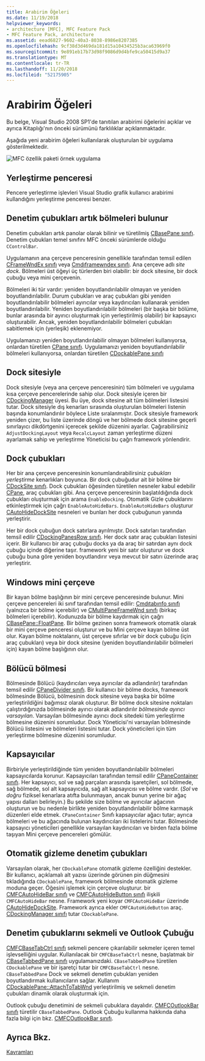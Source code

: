 ```yaml
---
title: Arabirim Öğeleri
ms.date: 11/19/2018
helpviewer_keywords:
- architecture [MFC], MFC Feature Pack
- MFC Feature Pack, architecture
ms.assetid: eead6827-9602-40a3-8038-8986e8207385
ms.openlocfilehash: 9cf38d3d469da181d15a10434525b3aca63969f0
ms.sourcegitcommit: 9e891eb17b73d98f9086d9d4bfe9ca50415d9a37
ms.translationtype: MT
ms.contentlocale: tr-TR
ms.lasthandoff: 11/20/2018
ms.locfileid: "52175905"
---
```

# <a name="interface-elements"></a>Arabirim Öğeleri

Bu belge, Visual Studio 2008 SP1'de tanıtılan arabirimi öğelerini açıklar ve ayrıca Kitaplığı'nın önceki sürümünü farklılıklar açıklanmaktadır.

Aşağıda yeni arabirim öğeleri kullanılarak oluşturulan bir uygulama gösterilmektedir.

![MFC özellik paketi örnek uygulama](../mfc/media/mfc_featurepack.png "MFC özellik paketi örnek uygulaması")

## <a name="window-docking"></a>Yerleştirme penceresi

Pencere yerleştirme işlevleri Visual Studio grafik kullanıcı arabirimi kullandığını yerleştirme penceresi benzer.

## <a name="control-bars-are-now-panes"></a>Denetim çubukları artık bölmeleri bulunur

Denetim çubukları artık panolar olarak bilinir ve türetilmiş [CBasePane sınıfı](../mfc/reference/cbasepane-class.md). Denetim çubukları temel sınıfını MFC önceki sürümlerde olduğu `CControlBar`.

Uygulamanın ana çerçeve penceresinin genellikle tarafından temsil edilen [CFrameWndEx sınıfı](../mfc/reference/cframewndex-class.md) veya [Cmdıframewndex sınıfı](../mfc/reference/cmdiframewndex-class.md). Ana çerçeve adlı *site dock*. Bölmeleri üst öğeyi üç türlerden biri olabilir: bir dock sitesine, bir dock çubuğu veya mini çerçevenin.

Bölmeleri iki tür vardır: yeniden boyutlandırılabilir olmayan ve yeniden boyutlandırılabilir. Durum çubukları ve araç çubukları gibi yeniden boyutlandırılabilir bölmeleri ayırıcılar veya kaydırıcıları kullanarak yeniden boyutlandırılabilir. Yeniden boyutlandırılabilir bölmeleri (bir başka bir bölüme, bunlar arasında bir ayırıcı oluşturmak için yerleştirilmiş olabilir) bir kapsayıcı oluşturabilir. Ancak, yeniden boyutlandırılabilir bölmeleri çubukları sabitlemek için (yerleşik) eklenemiyor.

Uygulamanızı yeniden boyutlandırılabilir olmayan bölmeleri kullanıyorsa, onlardan türetilen [CPane sınıfı](../mfc/reference/cpane-class.md).  Uygulamanızı yeniden boyutlandırılabilir bölmeleri kullanıyorsa, onlardan türetilen [CDockablePane sınıfı](../mfc/reference/cdockablepane-class.md)

## <a name="dock-site"></a>Dock sitesiyle

Dock sitesiyle (veya ana çerçeve penceresinin) tüm bölmeleri ve uygulama kısa çerçeve pencerelerinde sahip olur. Dock sitesiyle içeren bir [CDockingManager](../mfc/reference/cdockingmanager-class.md) üyesi. Bu üye, dock sitesine ait tüm bölmeleri listesini tutar. Dock sitesiyle dış kenarları sırasında oluşturulan bölmeleri listenin başında konumlandırılır böylece Liste sıralanmıştır. Dock sitesiyle framework yeniden çizer, bu liste üzerinde döngü ve her bölmede dock sitesine geçerli sınırlayıcı dikdörtgenini içerecek şekilde düzenini ayarlar. Çağırabilirsiniz `AdjustDockingLayout` veya `RecalcLayout` zaman yerleştirme düzeni ayarlamak sahip ve yerleştirme Yöneticisi bu çağrı framework yönlendirir.

## <a name="dock-bars"></a>Dock çubukları

Her bir ana çerçeve penceresinin konumlandırabilirsiniz *çubukları yerleştirme* kenarlıkları boyunca. Bir dock çubuğudur ait bir bölme bir [CDockSite sınıfı](../mfc/reference/cdocksite-class.md). Dock çubukları öğesinden türetilen nesneler kabul edebilir [CPane](../mfc/reference/cpane-class.md), araç çubukları gibi. Ana çerçeve penceresinin başlatıldığında dock çubukları oluşturmak için arama `EnableDocking`. Otomatik Gizle çubuklarını etkinleştirmek için çağrı `EnableAutoHideBars`. `EnableAutoHideBars` oluşturur [CAutoHideDockSite](../mfc/reference/cautohidedocksite-class.md) nesneleri ve bunları her dock çubuğunun yanında yerleştirir.

Her bir dock çubuğun dock satırlara ayrılmıştır. Dock satırları tarafından temsil edilir [CDockingPanesRow sınıfı](../mfc/reference/cdockingpanesrow-class.md). Her dock satır araç çubukları listesini içerir. Bir kullanıcı bir araç çubuğu docks ya da araç bir satırdan aynı dock çubuğu içinde diğerine taşır. framework yeni bir satır oluşturur ve dock çubuğu buna göre yeniden boyutlandırır veya mevcut bir satırı üzerinde araç yerleştirir.

## <a name="mini-frame-windows"></a>Windows mini çerçeve

Bir kayan bölme başlığının bir mini çerçeve penceresinde bulunur. Mini çerçeve pencereleri iki sınıf tarafından temsil edilir: [Cmdıtabınfo sınıfı](../mfc/reference/cmditabinfo-class.md) (yalnızca bir bölme içerebilir) ve [CMultiPaneFrameWnd sınıfı](../mfc/reference/cmultipaneframewnd-class.md) (birkaç bölmeleri içerebilir). Kodunuzda bir bölme kaydırmak için çağrı [CBasePane::FloatPane](../mfc/reference/cbasepane-class.md#floatpane). Bir bölme gezinen sonra framework otomatik olarak bir mini çerçeve penceresi oluşturur ve bu Mini çerçeve kayan bölme üst olur. Kayan bölme noktalarını, üst çerçeve sıfırlar ve bir dock çubuğu (için araç çubukları) veya bir dock sitesine (yeniden boyutlandırılabilir bölmeleri için) kayan bölme başlığının olur.

## <a name="pane-dividers"></a>Bölücü bölmesi

Bölmesinde Bölücü (kaydırıcıları veya ayırıcılar da adlandırılır) tarafından temsil edilir [CPaneDivider sınıfı](../mfc/reference/cpanedivider-class.md). Bir kullanıcı bir bölme docks, framework bölmesinde Bölücü, bölmesinin dock sitesine veya başka bir bölme yerleştirildiğini bağımsız olarak oluşturur. Bir bölme dock sitesine noktaları çalıştırdığınızda bölmesinde ayırıcı olarak adlandırılır *bölmesinde ayırıcı varsayılan*. Varsayılan bölmesinde ayırıcı dock sitedeki tüm yerleştirme bölmesine düzenini sorumludur. Dock Yöneticisi'ni varsayılan bölmesinde Bölücü listesini ve bölmeleri listesini tutar. Dock yöneticileri için tüm yerleştirme bölmesine düzenini sorumludur.

## <a name="containers"></a>Kapsayıcılar

Birbiriyle yerleştirildiğinde tüm yeniden boyutlandırılabilir bölmeleri kapsayıcılarda korunur. Kapsayıcıları tarafından temsil edilir [CPaneContainer sınıfı](../mfc/reference/cpanecontainer-class.md). Her kapsayıcı, sol ve sağ parçaları arasında işaretçileri, sol bölmede, sağ bölmede, sol alt kapsayıcıda, sağ alt kapsayıcısı ve bölme vardır. (*Sol* ve *doğru* fiziksel kenarlara atıfta bulunmayan, ancak bunun yerine bir ağaç yapısı dalları belirleyin.) Bu şekilde size bölme ve ayırıcılar ağacının oluşturun ve bu nedenle birlikte yeniden boyutlandırılabilir bölme karmaşık düzenleri elde etmek. `CPaneContainer` Sınıfı kapsayıcılar ağacı tutar; ayrıca bölmeleri ve bu ağacında bulunan kaydırıcıları iki listelerini tutar. Bölmesinde kapsayıcı yöneticileri genellikle varsayılan kaydırıcıları ve birden fazla bölme taşıyan Mini çerçeve pencereleri gömülür.

## <a name="auto-hide-control-bars"></a>Otomatik gizleme denetim çubukları

Varsayılan olarak, her `CDockablePane` otomatik gizleme özelliğini destekler. Bir kullanıcı, açıklamalı alt yazısı üzerinde görünen pin düğmesini tıkladığında `CDockablePane`, framework bölmesinde otomatik gizleme moduna geçer. Öğesini işlemek için çerçeve oluşturur. bir [CMFCAutoHideBar sınıfı](../mfc/reference/cmfcautohidebar-class.md) ve [CMFCAutoHideButton sınıfı](../mfc/reference/cmfcautohidebutton-class.md) ilişkili `CMFCAutoHideBar` nesne. Framework yeni koyar `CMFCAutoHideBar` üzerinde [CAutoHideDockSite](../mfc/reference/cautohidedocksite-class.md). Framework ayrıca ekler `CMFCAutoHideButton` araç. [CDockingManager sınıfı](../mfc/reference/cdockingmanager-class.md) tutar `CDockablePane`.

## <a name="tabbed-control-bars-and-outlook-bars"></a>Denetim çubuklarını sekmeli ve Outlook Çubuğu

[CMFCBaseTabCtrl sınıfı](../mfc/reference/cmfcbasetabctrl-class.md) sekmeli pencere çıkarılabilir sekmeler içeren temel işlevselliğini uygular. Kullanılacak bir `CMFCBaseTabCtrl` nesne, başlatmak bir [CBaseTabbedPane sınıfı](../mfc/reference/cbasetabbedpane-class.md) uygulamanızdaki. `CBaseTabbedPane` türetilen `CDockablePane` ve bir işaretçi tutar bir `CMFCBaseTabCtrl` nesne. `CBaseTabbedPane` Dock ve sekmeli denetim çubukları yeniden boyutlandırmak kullanıcıların sağlar. Kullanım [CDockablePane::AttachToTabWnd](../mfc/reference/cdockablepane-class.md#attachtotabwnd) yerleştirilmiş ve sekmeli denetim çubukları dinamik olarak oluşturmak için.

Outlook çubuğu denetimini de sekmeli çubuklara dayalıdır. [CMFCOutlookBar sınıfı](../mfc/reference/cmfcoutlookbar-class.md) türetilir `CBaseTabbedPane`. Outlook Çubuğu kullanma hakkında daha fazla bilgi için bkz. [CMFCOutlookBar sınıfı](../mfc/reference/cmfcoutlookbar-class.md).

## <a name="see-also"></a>Ayrıca Bkz.

[Kavramları](../mfc/mfc-concepts.md)

